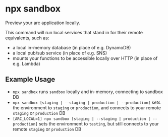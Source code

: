 # npx sandbox

Preview your arc application locally.

This command will run local services that stand in for their remote equivalents, such as:

- a local in-memory database (in place of e.g. DynamoDB)
- a local pub/sub service (in place of e.g. SNS)
- mounts your functions to be accessible locally over HTTP (in place of e.g. Lambda)

## Example Usage

- `npx sandbox` runs `sandbox` locally and in-memory, connecting to sandbox DB
- `npx sandbox [staging | --staging | production | --production]` sets the environment to `staging` or `production`, and connects to your remote `staging` or `production` DB
- `[ARC_LOCAL=1] npx sandbox [staging | --staging | production | --production]` sets the environment to `testing`, but still connects to your remote `staging` or `production` DB
